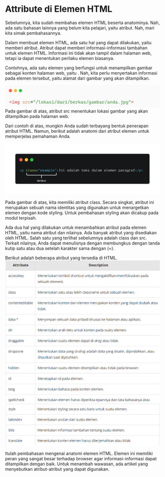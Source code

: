 # Attribute di Elemen HTML
Sebelumnya, kita sudah membahas elemen HTML beserta anatominya. Nah, ada satu bahasan lainnya yang belum kita pelajari, yaitu atribut. Nah, mari kita simak pembahasannya.

Dalam membuat elemen HTML, ada satu hal yang dapat dilakukan, yaitu memberi atribut. Atribut dapat memberi informasi-informasi tambahan untuk elemen HTML. Informasi ini tidak akan tampil dalam halaman web, tetapi ia dapat menentukan perilaku elemen biasanya.

Contohnya, ada satu elemen yang berfungsi untuk menampilkan gambar sebagai konten halaman web, yaitu <img>. Nah, kita perlu menyertakan informasi pada elemen tersebut, yaitu alamat dari gambar yang akan ditampilkan.

![Alt text](image.png)
Pada gambar di atas, atribut src menentukan lokasi gambar yang akan ditampilkan pada halaman web.

Dari contoh di atas, mungkin Anda sudah terbayang bentuk penerapan atribut HTML. Namun, berikut adalah anatomi dari atribut elemen untuk memperjelas pemahaman Anda.

![Alt text](image-1.png)

Pada gambar di atas, kita memiliki atribut class. Secara singkat, atribut ini merupakan sebuah nama identitas yang digunakan untuk menargetkan elemen dengan kode styling. Untuk pembahasan styling akan dicakup pada modul terpisah.

Ada dua hal yang dilakukan untuk menambahkan atribut pada elemen HTML, yaitu nama atribut dan nilainya. Ada banyak atribut yang disediakan oleh HTML. Salah satu yang terlihat sebelumnya adalah class dan src. Terkait nilainya, Anda dapat menulisnya dengan membungkus dengan tanda kutip satu atau dua setelah karakter sama dengan (=).

Berikut adalah beberapa atribut yang tersedia di HTML.
![Alt text](image-2.png)
![Alt text](image-3.png)

Itulah pembahasan mengenai anatomi elemen HTML. Elemen ini memiliki peran yang sangat besar terhadap browser agar informasi-informasi dapat ditampilkan dengan baik. Untuk menambah wawasan, ada artikel yang menyebutkan atribut-atribut yang dapat digunakan.